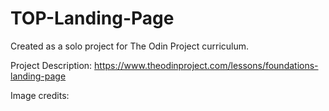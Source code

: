 # TOP-Landing-Page

Created as a solo project for The Odin Project curriculum.

Project Description:
https://www.theodinproject.com/lessons/foundations-landing-page

Image credits:
